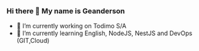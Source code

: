### Hi there 👋 My name is Geanderson

- 🔭 I’m currently working on Todimo S/A
- 🌱 I’m currently learning English, NodeJS, NestJS and DevOps (GIT,Cloud)

<!--
**geansis/geansis** is a ✨ _special_ ✨ repository because its `README.md` (this file) appears on your GitHub profile.

Here are some ideas to get you started:

- 🔭 I’m currently working on ...
- 🌱 I’m currently learning ...
- 👯 I’m looking to collaborate on ...
- 🤔 I’m looking for help with ...
- 💬 Ask me about ...
- 📫 How to reach me: ...
- 😄 Pronouns: ...
- ⚡ Fun fact: ...
-->
